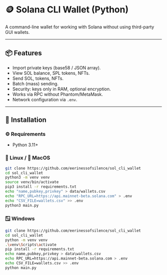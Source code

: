 # 🪙 Solana CLI Wallet (Python)

A command-line wallet for working with Solana without using third-party GUI wallets.

---

## 📦 Features

- Import private keys (base58 / JSON array).
- View SOL balance, SPL tokens, NFTs.
- Send SOL, tokens, NFTs.
- Batch (mass) sending.
- Security: keys only in RAM, optional encryption.
- Works via RPC without Phantom/MetaMask.
- Network configuration via `.env`.

---

## 🔧 Installation

### ⚙️ Requirements

- Python 3.11+

### 🐧 Linux / 🍎 MacOS

```bash
git clone https://github.com/eerinessofsilence/sol_cli_wallet
cd sol_cli_wallet
python3 -m venv venv
source venv/bin/activate
pip3 install -r requirements.txt
echo "name,pubkey,privkey" > data/wallets.csv
echo "RPC_URL=https://api.mainnet-beta.solana.com" > .env
echo "CSV_FILE=wallets.csv" >> .env
python3 main.py
```

### 🪟 Windows

```bash
git clone https://github.com/eerinessofsilence/sol_cli_wallet
cd sol_cli_wallet
python -m venv venv
.\venv\Scripts\activate
pip install -r requirements.txt
echo name,pubkey,privkey > data\wallets.csv
echo RPC_URL=https://api.mainnet-beta.solana.com > .env
echo CSV_FILE=wallets.csv >> .env
python main.py
```
